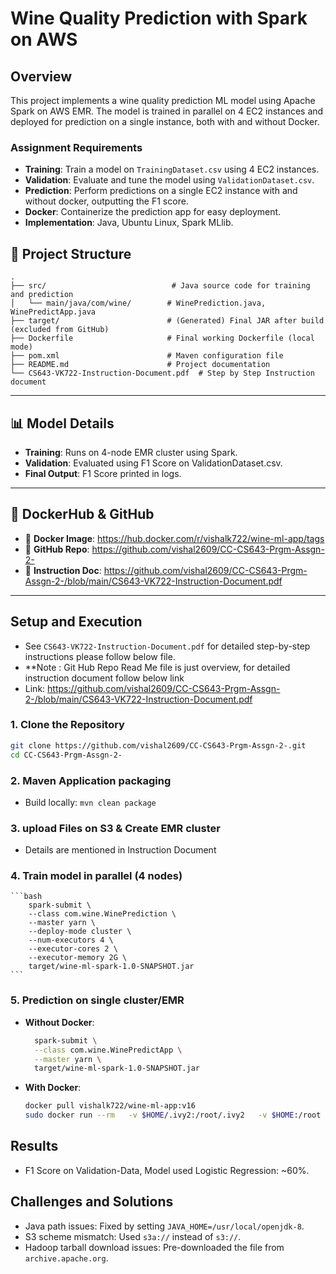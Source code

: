 # Wine Quality Prediction with Spark on AWS

## Overview
This project implements a wine quality prediction ML model using Apache Spark on AWS EMR. The model is trained in parallel on 4 EC2 instances and deployed for prediction on a single instance, both with and without Docker.

### Assignment Requirements
- **Training**: Train a model on `TrainingDataset.csv` using 4 EC2 instances.
- **Validation**: Evaluate and tune the model using `ValidationDataset.csv`.
- **Prediction**: Perform predictions on a single EC2 instance with and without docker, outputting the F1 score.
- **Docker**: Containerize the prediction app for easy deployment.
- **Implementation**: Java, Ubuntu Linux, Spark MLlib.

## 🔧 Project Structure

```
.
├── src/                            # Java source code for training and prediction
│   └── main/java/com/wine/        # WinePrediction.java, WinePredictApp.java
├── target/                        # (Generated) Final JAR after build (excluded from GitHub)
├── Dockerfile                     # Final working Dockerfile (local mode)
├── pom.xml                        # Maven configuration file
├── README.md                      # Project documentation
└── CS643-VK722-Instruction-Document.pdf  # Step by Step Instruction document
```

---

## 📊 Model Details

- **Training**: Runs on 4-node EMR cluster using Spark.
- **Validation**: Evaluated using F1 Score on ValidationDataset.csv.
- **Final Output**: F1 Score printed in logs.


---

## 📁 DockerHub & GitHub

- 🔗 **Docker Image**: https://hub.docker.com/r/vishalk722/wine-ml-app/tags
- 🔗 **GitHub Repo**: https://github.com/vishal2609/CC-CS643-Prgm-Assgn-2-
- 🔗 **Instruction Doc**: https://github.com/vishal2609/CC-CS643-Prgm-Assgn-2-/blob/main/CS643-VK722-Instruction-Document.pdf

---

## Setup and Execution
- See `CS643-VK722-Instruction-Document.pdf` for detailed step-by-step instructions please follow below file. 
- **Note : Git Hub Repo Read Me file is just overview, for detailed instruction document follow below link
- Link: https://github.com/vishal2609/CC-CS643-Prgm-Assgn-2-/blob/main/CS643-VK722-Instruction-Document.pdf

### 1. Clone the Repository
```bash
git clone https://github.com/vishal2609/CC-CS643-Prgm-Assgn-2-.git
cd CC-CS643-Prgm-Assgn-2-
```

### 2. Maven Application packaging 
- Build locally: `mvn clean package`

### 3. upload Files on S3 & Create EMR cluster 
- Details are mentioned in Instruction Document

### 4. Train model in parallel (4 nodes)
    ```bash
        spark-submit \
        --class com.wine.WinePrediction \
        --master yarn \
        --deploy-mode cluster \
        --num-executors 4 \
        --executor-cores 2 \
        --executor-memory 2G \
        target/wine-ml-spark-1.0-SNAPSHOT.jar
    ```
### 5. Prediction on single cluster/EMR
- **Without Docker**:
  ```bash
    spark-submit \
    --class com.wine.WinePredictApp \
    --master yarn \
    target/wine-ml-spark-1.0-SNAPSHOT.jar

  ```
- **With Docker**:
  ```bash
  docker pull vishalk722/wine-ml-app:v16
  sudo docker run --rm   -v $HOME/.ivy2:/root/.ivy2   -v $HOME:/root   -e HOME=/root   -e SPARK_SUBMIT_OPTS="-Divy.cache.dir=/root/.ivy2/cache -Divy.home=/root/.ivy2"   --user root   vishalk722/wine-ml-app:v16
  ```

## Results
- F1 Score on Validation-Data, Model used Logistic Regression: ~60%.

## Challenges and Solutions
- Java path issues: Fixed by setting `JAVA_HOME=/usr/local/openjdk-8`.
- S3 scheme mismatch: Used `s3a://` instead of `s3://`.
- Hadoop tarball download issues: Pre-downloaded the file from `archive.apache.org`.